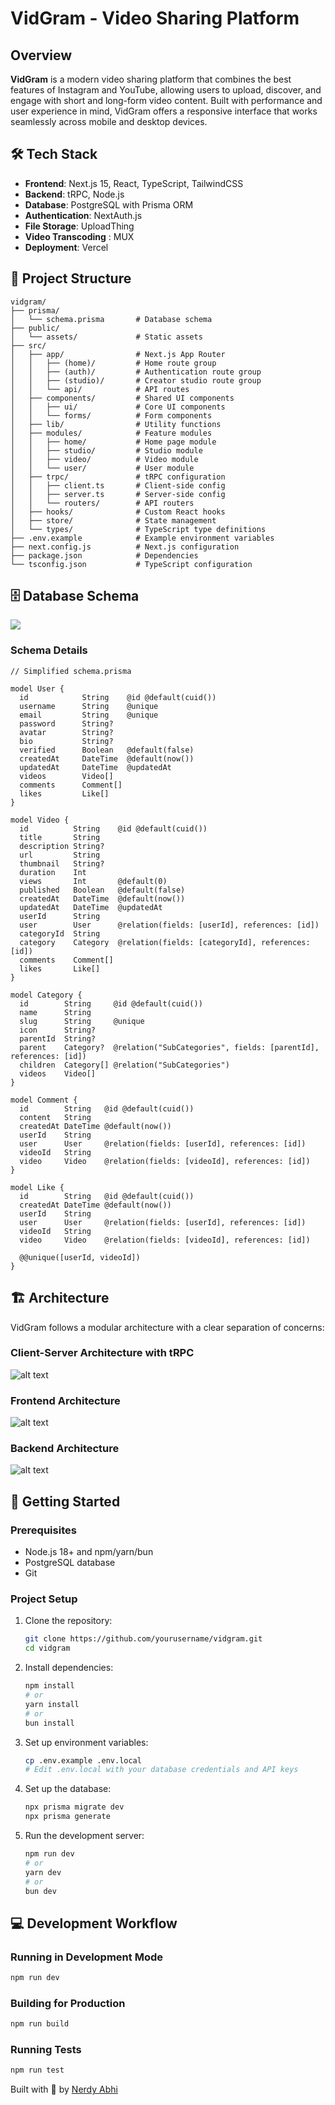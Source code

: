 # VidGram - Video Sharing Platform

## Overview

**VidGram** is a modern video sharing platform that combines the best features of Instagram and YouTube, allowing users to upload, discover, and engage with short and long-form video content. Built with performance and user experience in mind, VidGram offers a responsive interface that works seamlessly across mobile and desktop devices.

## 🛠️ Tech Stack

- **Frontend**: Next.js 15, React, TypeScript, TailwindCSS
- **Backend**: tRPC, Node.js
- **Database**: PostgreSQL with Prisma ORM
- **Authentication**: NextAuth.js
- **File Storage**: UploadThing
- **Video Transcoding** : MUX
- **Deployment**: Vercel

## 📁 Project Structure

```
vidgram/
├── prisma/
│   └── schema.prisma       # Database schema
├── public/
│   └── assets/             # Static assets
├── src/
│   ├── app/                # Next.js App Router
│   │   ├── (home)/         # Home route group
│   │   ├── (auth)/         # Authentication route group
│   │   ├── (studio)/       # Creator studio route group
│   │   └── api/            # API routes
│   ├── components/         # Shared UI components
│   │   ├── ui/             # Core UI components
│   │   └── forms/          # Form components
│   ├── lib/                # Utility functions
│   ├── modules/            # Feature modules
│   │   ├── home/           # Home page module
│   │   ├── studio/         # Studio module
│   │   ├── video/          # Video module
│   │   └── user/           # User module
│   ├── trpc/               # tRPC configuration
│   │   ├── client.ts       # Client-side config
│   │   ├── server.ts       # Server-side config
│   │   └── routers/        # API routers
│   ├── hooks/              # Custom React hooks
│   ├── store/              # State management
│   └── types/              # TypeScript type definitions
├── .env.example            # Example environment variables
├── next.config.js          # Next.js configuration
├── package.json            # Dependencies
└── tsconfig.json           # TypeScript configuration
```

## 🗄️ Database Schema

![](./readme-assets/er.png)
### Schema Details

```prisma
// Simplified schema.prisma

model User {
  id            String    @id @default(cuid())
  username      String    @unique
  email         String    @unique
  password      String?
  avatar        String?
  bio           String?
  verified      Boolean   @default(false)
  createdAt     DateTime  @default(now())
  updatedAt     DateTime  @updatedAt
  videos        Video[]
  comments      Comment[]
  likes         Like[]
}

model Video {
  id          String    @id @default(cuid())
  title       String
  description String?
  url         String
  thumbnail   String?
  duration    Int
  views       Int       @default(0)
  published   Boolean   @default(false)
  createdAt   DateTime  @default(now())
  updatedAt   DateTime  @updatedAt
  userId      String
  user        User      @relation(fields: [userId], references: [id])
  categoryId  String
  category    Category  @relation(fields: [categoryId], references: [id])
  comments    Comment[]
  likes       Like[]
}

model Category {
  id        String     @id @default(cuid())
  name      String
  slug      String     @unique
  icon      String?
  parentId  String?
  parent    Category?  @relation("SubCategories", fields: [parentId], references: [id])
  children  Category[] @relation("SubCategories")
  videos    Video[]
}

model Comment {
  id        String   @id @default(cuid())
  content   String
  createdAt DateTime @default(now())
  userId    String
  user      User     @relation(fields: [userId], references: [id])
  videoId   String
  video     Video    @relation(fields: [videoId], references: [id])
}

model Like {
  id        String   @id @default(cuid())
  createdAt DateTime @default(now())
  userId    String
  user      User     @relation(fields: [userId], references: [id])
  videoId   String
  video     Video    @relation(fields: [videoId], references: [id])

  @@unique([userId, videoId])
}
```

## 🏗️ Architecture

VidGram follows a modular architecture with a clear separation of concerns:

### Client-Server Architecture with tRPC
![alt text](./readme-assets/cs-Architecture.png)

### Frontend Architecture

![alt text](./readme-assets/frontend.png)
### Backend Architecture
![alt text](./readme-assets/backend.png)


## 🚀 Getting Started

### Prerequisites

- Node.js 18+ and npm/yarn/bun
- PostgreSQL database
- Git

### Project Setup

1. Clone the repository:
   ```bash
   git clone https://github.com/yourusername/vidgram.git
   cd vidgram
   ```

2. Install dependencies:
   ```bash
   npm install
   # or
   yarn install
   # or
   bun install
   ```

3. Set up environment variables:
   ```bash
   cp .env.example .env.local
   # Edit .env.local with your database credentials and API keys
   ```

4. Set up the database:
   ```bash
   npx prisma migrate dev
   npx prisma generate
   ```

5. Run the development server:
   ```bash
   npm run dev
   # or
   yarn dev
   # or
   bun dev
   ```

## 💻 Development Workflow

### Running in Development Mode

```bash
npm run dev
```

### Building for Production

```bash
npm run build
```

### Running Tests

```bash
npm run test
```

Built with 💖 by [Nerdy Abhi](https://github.com/nerdyabhi)
